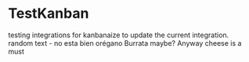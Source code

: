 # TestKanban

testing integrations
for kanbanaize
to update the current integration.
random text - no esta bien
orégano
Burrata maybe?
Anyway cheese is a must
